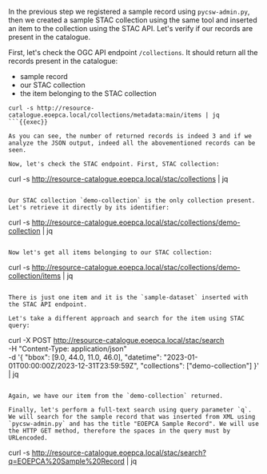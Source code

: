 In the previous step we registered a sample record using `pycsw-admin.py`, then we created a sample STAC collection using the same tool and inserted an item to the collection using the STAC API. Let's verify if our records are present in the catalogue.

First, let's check the OGC API endpoint `/collections`. It should return all the records present in the catalogue:
- sample record
- our STAC collection
- the item belonging to the STAC collection
```
curl -s http://resource-catalogue.eoepca.local/collections/metadata:main/items | jq
```{{exec}}

As you can see, the number of returned records is indeed 3 and if we analyze the JSON output, indeed all the abovementioned records can be seen.

Now, let's check the STAC endpoint. First, STAC collection:
```
curl -s http://resource-catalogue.eoepca.local/stac/collections | jq
```{{exec}}

Our STAC collection `demo-collection` is the only collection present. Let's retrieve it directly by its identifier:
```
curl -s http://resource-catalogue.eoepca.local/stac/collections/demo-collection | jq
```{{exec}}

Now let's get all items belonging to our STAC collection:
```
curl -s http://resource-catalogue.eoepca.local/stac/collections/demo-collection/items | jq
```{{exec}}

There is just one item and it is the `sample-dataset` inserted with the STAC API endpoint.

Let's take a different approach and search for the item using STAC query:
```
curl -X POST http://resource-catalogue.eoepca.local/stac/search \
  -H "Content-Type: application/json" \
  -d '{
    "bbox": [9.0, 44.0, 11.0, 46.0],
    "datetime": "2023-01-01T00:00:00Z/2023-12-31T23:59:59Z",
    "collections": ["demo-collection"]
  }' | jq
```{{exec}}

Again, we have our item from the `demo-collection` returned.

Finally, let's perform a full-text search using query parameter `q`. We will search for the sample record that was inserted from XML using `pycsw-admin.py` and has the title "EOEPCA Sample Record". We will use the HTTP GET method, therefore the spaces in the query must by URLencoded.
```
curl -s http://resource-catalogue.eoepca.local/stac/search?q=EOEPCA%20Sample%20Record | jq
```{{exec}}

